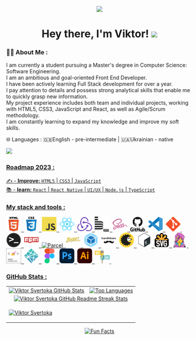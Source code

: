<div id="header" align="center">
  <img src="https://media.giphy.com/media/du3J3cXyzhj75IOgvA/giphy.gif" width="100"/>
  
 <h1>
    Hey there, I'm Viktor!
  <img src="https://media.giphy.com/media/hvRJCLFzcasrR4ia7z/giphy.gif" width="30px"/>
  </h1>
 </div>
  
### 👨‍💻 About Me :
I am currently a student pursuing a Master's degree in Computer Science: Software Engineering.<br>
I am an ambitious and goal-oriented Front End Developer.<br>
I have been actively learning Full Stack development for over a year.<br>
I pay attention to details and possess strong analytical skills that enable me to quickly grasp new information.<br>
My project experience includes both team and individual projects, working with HTML5, CSS3, JavaScript and React, as well as Agile/Scrum methodology.<br>
I am constantly learning to expand my knowledge and improve my soft skills.<br>

🌐 Languages : 🇬🇧English - pre-intermediate | 🇺🇦Ukrainian - native

 <div>
   <a href="https://www.codewars.com/users/ViktorSvertoka"><img src="https://www.codewars.com/users/ViktorSvertoka/badges/small">
 </div>

### Roadmap 2023 :

✍️ - **Improve:** `HTML5` | `CSS3` | `JavaScript` <br>
📚 - **learn:** `React` | `React Native` | `UI/UX` | `Node.js` | `TypeScript` <br>

### My stack and tools :

<div>
  <img src="./images/html5-original.svg" title="HTML5" alt="HTML5" width="40" height="40"/>&nbsp;
  <img src="./images/css3-original.svg"  title="CSS3" alt="CSS3" width="40" height="40"/>&nbsp;
  <img src="./images/javascript-original.svg"  title="JS" alt="JS" width="40" height="40"/>&nbsp;
  <img src="./images/react-original.svg"  title="React" alt="React" width="40" height="40"/>&nbsp;
  <img src="./images/redux-original.svg"  title="Redux" alt="Redux" width="40" height="40"/>&nbsp;
  <img src="./images/bem-original.svg" title="Bem" alt="Bem" width="40" height="40"/>&nbsp;
  <img src="./images/sass-original.svg" title="Sass" alt="Sass" width="40" height="40"/>&nbsp;
  <img src="./images/github-original.svg" title="Github"  alt="Github" width="40"/>&nbsp;
  <img src="./images/vscode-original.svg" title="Visual Studio Code" alt="Visual Studio Code" width="40" height="40"/>&nbsp;
  <img src="./images/git-original.svg" title="Git" alt="Git" width="40" height="40"/>&nbsp;
  <img src="./images/terminal-original.png" title="Terminal" alt="Terminal" width="40" height="40"/>&nbsp;
  <img src="./images/npm-original.svg" title="Npm" alt="Npm" width="40" height="40"/>&nbsp;
  <img src="./images/parcel-original.avif" title="Parcel" alt="Parcel" width="40" height="40"/>&nbsp;
  <img src="./images/babel-original.svg" title="Babel" alt="Babel" width="40" height="40"/>&nbsp;
  <img src="./images/webpack-original.svg" title="Webpack" alt="Webpack" width="40" height="40"/>&nbsp;
  <img src="./images/handlebars-original.svg" title="Handlebars" alt="Handlebars" width="40" height="40"/>&nbsp;
  <img src="./images/browserslist-original.svg" title="Browserslist" alt="Browserslist" width="40" height="40"/>&nbsp;
  <img src="./images/bash-original.svg" title="Bash" alt="Bash" width="40" height="40"/>&nbsp;
  <img src="./images/svg-original.png" title="Svg" alt="Svg" width="40" height="40"/>&nbsp;
  <img src="./images/emotion-original.png" title="Emotion" alt="Emotion" width="40" height="40"/>&nbsp;
  <img src="./images/styled-components.png" title="Emotion" alt="Emotion" width="40" height="40"/>&nbsp;
  <img src="./images/netlify-original.svg" title="Netlify" alt="Netlify" width="40" height="40"/>&nbsp;
  <img src="./images/figma-original.svg" title="Figma" alt="Figma" width="40" height="40"/>&nbsp;
  <img src="./images/photoshop-original.png" title="Photoshop" alt="Photoshop" width="40" height="40"/>&nbsp;
  <img src="./images/illustrator-original.png" title="Illustrator" alt="Illustrator" width="40" height="40"/>&nbsp;
  <img src="./images/ui-ux.png" title="UI/UX" alt="UI/UX" width="40" height="40"/>&nbsp;
</div>

### GitHub Stats :

<table align="center">
  <tr>
  <td>
  <a href="https://github.com/ViktorSvertoka/ViktorSvertoka"> <img src="https://github-readme-stats-arasgungore.vercel.app/api?username=ViktorSvertoka&hide_border=true&show_icons=true&count_private=true" alt="Viktor Svertoka GitHub Stats" /></a>
  </td>
  <td>
  <a href="https://github.com/anuraghazra/github-readme-stats"> <img src="https://github-readme-stats-arasgungore.vercel.app/api/top-langs/?username=ViktorSvertoka&hide_border=true&langs_count=8&layout=compact&count_private=true" alt="Top Languages" /></a>
  </td>
  </tr>
  <tr>
  <td colspan=2 align="center">
 <a href="https://git.io/streak-stats"> <img src="http://github-readme-streak-stats.herokuapp.com?user=ViktorSvertoka&hide_border=true&background=f6f8fa&currStreakLabel=000000&date_format=j%20M%5B%20Y%5D" alt="Viktor Svertoka GitHub Readme Streak Stats" /> </a>
  </td>
  </tr>
  
  <tr>
 <td colspan="2">
  <p text-align="center">
  <img align="center" src="https://github-profile-trophy-arasgungore.vercel.app/?username=ViktorSvertoka&no-frame=true&no-bg=true&theme=flat&column=8&margin-w=5&margin-h=5&rank=-?" alt="Viktor Svertoka" />
  </p>
  </td>
  </tr>
</table>

  <div align=center> 
   <img src="https://readme-typing-svg.herokuapp.com?color=%2336BCF7&size=30&center=true&vCenter=true&width=1000&height=50&lines=Fun+Facts:+;I+use+a+technique+called+rubber+duck+debugging+;" alt="Fun Facts" /> 
  </div>
